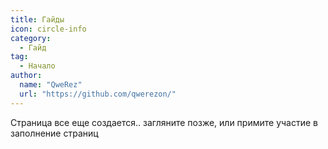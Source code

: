 ```yaml
---
title: Гайды
icon: circle-info
category:
  - Гайд
tag:
  - Начало
author: 
  name: "QweRez"
  url: "https://github.com/qwerezon/"
---
```


Страница все еще создается.. загляните позже, или примите участие в заполнение страниц
